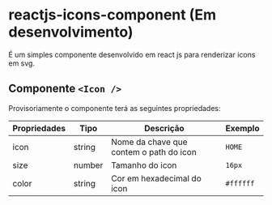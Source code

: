 # reactjs-icons-component (Em desenvolvimento)
É um simples componente desenvolvido em react js para renderizar icons em svg.

## Componente `<Icon />`
Provisoriamente o componente terá as seguintes propriedades:

| Propriedades | Tipo   | Descrição                          | Exemplo   |
|--------------|--------|------------------------------------|-----------|
| icon         | string | Nome da chave que contem o path do icon | `HOME`          |
| size         | number | Tamanho do icon                    | `16px`    |
| color        | string | Cor em hexadecimal do icon         | `#ffffff` |
